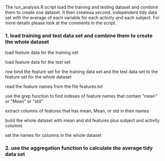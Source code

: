 The run_analysis.R script load the training and testing dataset and combine them to create one dataset. It then createsa second, independent tidy data set with the average of each variable for each activity and each subject. For more details please look at the comments in the script.

### 1. load training and test data set and combine them to create the whole dataset
 load feature data for the training set


 load feature data for the test set

 row bind the feature set for the training data set and the test data set to the feature set for the whole dataset


 read the feature names  from the file features.txt


 use the grep function to  find indexes of feature names that contain "mean" or "Mean" or "std"


 extract columns of features that has mean, Mean, or std in their names


 build the whole dataset with mean and std features plus subject and activity columns 


 set the names for columns in the whole dataset


### 2. use the aggregation function to calculate the average tidy data set
